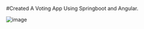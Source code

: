#Created A Voting App Using Springboot and Angular. 

![image](https://github.com/user-attachments/assets/41d9894b-4ed3-45ac-8a31-72a3f66d097d)
